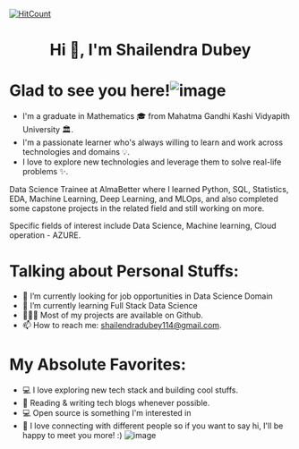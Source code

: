    [![HitCount](https://hits.dwyl.com/Shailendradubey114/Shailendradubey114.svg?style=flat-square)](http://hits.dwyl.com/Shailendradubey114/Shailendradubey114)
  <h1 align="center">Hi 👋, I'm Shailendra Dubey</h1>

 # Glad to see you here!![image](https://user-images.githubusercontent.com/88799249/150936888-cb6abfad-b927-4fbb-8ef0-979723df4a9a.png)

 
  
* I'm a graduate in Mathematics 🎓 from Mahatma Gandhi Kashi Vidyapith University 🏛.
*  I'm a passionate learner who's always willing to learn and work across technologies and domains 💡. 
*  I love to explore new technologies and leverage them to solve real-life problems ✨.

Data Science Trainee at AlmaBetter where I learned Python, SQL, Statistics, EDA, Machine Learning, Deep Learning, and MLOps, and also completed some capstone projects in the related field and still working on more.

Specific fields of interest include Data Science, Machine learning, Cloud operation - AZURE. 

# Talking about Personal Stuffs:
* 🔭   I’m currently looking for job opportunities in Data Science Domain
* 🌱   I’m currently learning Full Stack Data Science
* 👨🏻‍💻   Most of my projects are available on Github.
* 📫   How to reach me: shailendradubey114@gmail.com.
# My Absolute Favorites:
* 💻   I love exploring new tech stack and building cool stuffs.
* 📰   Reading & writing tech blogs whenever possible.
* 💻  Open source is something I'm interested in
* 👋 I love connecting with different people so if you want to say hi, I'll be happy to meet you more! :) ![image](https://user-images.githubusercontent.com/88799249/150937121-e509080c-2f88-4db7-b652-4aca517637a4.png)

 



